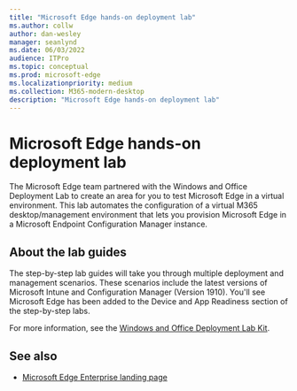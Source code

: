 ```yaml
---
title: "Microsoft Edge hands-on deployment lab"
ms.author: collw
author: dan-wesley
manager: seanlynd
ms.date: 06/03/2022
audience: ITPro
ms.topic: conceptual
ms.prod: microsoft-edge
ms.localizationpriority: medium
ms.collection: M365-modern-desktop
description: "Microsoft Edge hands-on deployment lab"
---
```


# Microsoft Edge hands-on deployment lab

The Microsoft Edge team partnered with the Windows and Office Deployment Lab to create an area for you to test Microsoft Edge in a virtual environment. This lab automates the configuration of a virtual M365 desktop/management environment that lets you provision Microsoft Edge in a Microsoft Endpoint Configuration Manager instance.

## About the lab guides

The step-by-step lab guides will take you through multiple deployment and management scenarios. These scenarios include the latest versions of Microsoft Intune and Configuration Manager (Version 1910). You'll see Microsoft Edge has been added to the Device and App Readiness section of the step-by-step labs.

For more information, see the [Windows and Office Deployment Lab Kit](/microsoft-365/enterprise/modern-desktop-deployment-and-management-lab?view=o365-worldwide).

## See also

- [Microsoft Edge Enterprise landing page](https://aka.ms/EdgeEnterprise)
